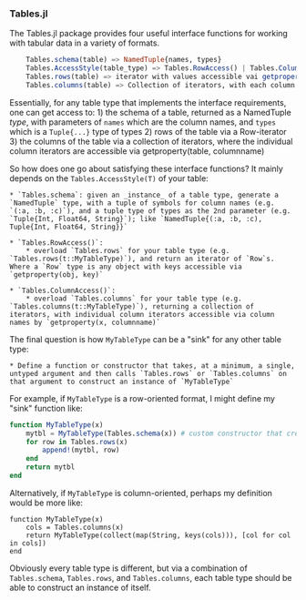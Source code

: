 ### Tables.jl

The Tables.jl package provides four useful interface functions for working with tabular data in a variety of formats.

```julia
    Tables.schema(table) => NamedTuple{names, types}
    Tables.AccessStyle(table_type) => Tables.RowAccess() | Tables.ColumnAccess()
    Tables.rows(table) => iterator with values accessible vai getproperty(row, columnname)
    Tables.columns(table) => Collection of iterators, with each column accessible via getproperty(x, columnname)
```

Essentially, for any table type that implements the interface requirements, one can get access to:
    1) the schema of a table, returned as a NamedTuple _type_, with parameters of `names` which are the column names, and `types` which is a `Tuple{...}` type of types
    2) rows of the table via a Row-iterator
    3) the columns of the table via a collection of iterators, where the individual column iterators are accessible via getproperty(table, columnname)

So how does one go about satisfying these interface functions? It mainly depends on the `Tables.AccessStyle(T)` of your table:

    * `Tables.schema`: given an _instance_ of a table type, generate a `NamedTuple` type, with a tuple of symbols for column names (e.g. `(:a, :b, :c)`), and a tuple type of types as the 2nd parameter (e.g. `Tuple{Int, Float64, String}`); like `NamedTuple{(:a, :b, :c), Tuple{Int, Float64, String}}`

    * `Tables.RowAccess()`:
        * overload `Tables.rows` for your table type (e.g. `Tables.rows(t::MyTableType)`), and return an iterator of `Row`s. Where a `Row` type is any object with keys accessible via `getproperty(obj, key)`

    * `Tables.ColumnAccess()`:
        * overload `Tables.columns` for your table type (e.g. `Tables.columns(t::MyTableType)`), returning a collection of iterators, with individual column iterators accessible via column names by `getproperty(x, columnname)`

The final question is how `MyTableType` can be a "sink" for any other table type:

    * Define a function or constructor that takes, at a minimum, a single, untyped argument and then calls `Tables.rows` or `Tables.columns` on that argument to construct an instance of `MyTableType`

For example, if `MyTableType` is a row-oriented format, I might define my "sink" function like:
```julia
function MyTableType(x)
    mytbl = MyTableType(Tables.schema(x)) # custom constructor that creates an "empty" MyTableType w/ the right schema
    for row in Tables.rows(x)
        append!(mytbl, row)
    end
    return mytbl
end
```
Alternatively, if `MyTableType` is column-oriented, perhaps my definition would be more like:
```
function MyTableType(x)
    cols = Tables.columns(x)
    return MyTableType(collect(map(String, keys(cols))), [col for col in cols])
end
```
Obviously every table type is different, but via a combination of `Tables.schema`, `Tables.rows`, and `Tables.columns`, each table type should be able to construct an instance of itself.